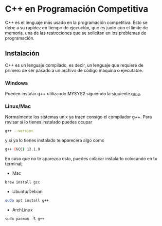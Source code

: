 # C++ en Programación Competitiva

C++ es el lenguaje más usado en la programación competitiva. Esto se debe a su rapidez en tiempo de ejecución, que es junto con el límite de memoria, una de las restrcciones que se solicitan en los problemas de programación.

## Instalación
C++ es un lenguaje compilado, es decir, un lenguaje que requiere de primero de ser pasado a un archivo de código máquina o ejecutable. 

### Windows
Pueden instalar g++ utilizando MYSYS2 siguiendo la siguiente [guía](https://code.visualstudio.com/docs/languages/cpp#_example-install-mingwx64).  


### Linux/Mac
Normalmente los sistemas unix ya traen consigo el compilador g++. Para revisar si lo tienes instalado puedes ocupar

```bash
g++ --version
```

y si ya lo tienes instalado te aparecerá algo como

```bash
g++ (GCC) 12.1.0
```

En caso que no te aparezca esto, puedes colacar instalarlo colocando en tu terminal;

- Mac

```bash
brew install gcc
```

- Ubuntu/Debian

```bash
sudo apt install g++
```

- ArchLinux

```
sudo pacman -S g++
```